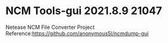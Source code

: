 # NCM Tools-gui 2021.8.9 21047

Netease NCM File Converter 
Project Reference:https://github.com/anonymous5l/ncmdump-gui
